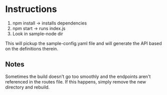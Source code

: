 # Instructions

1. npm install -> installs dependencies
2. npm start -> runs index.js
3. Look in sample-node dir

This will pickup the sample-config.yaml file and will generate
the API based on the definitions therein.

## Notes

Sometimes the build doesn't go too smoothly and the endpoints aren't referenced in
the routes file. If this happens, simply remove the new directory and rebuild.

